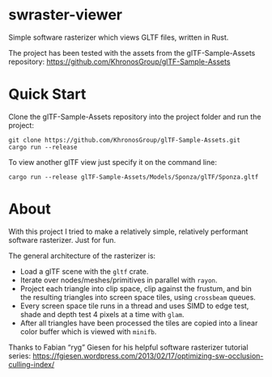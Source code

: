 # swraster-viewer
Simple software rasterizer which views GLTF files, written in Rust.

The project has been tested with the assets from the glTF-Sample-Assets repository: https://github.com/KhronosGroup/glTF-Sample-Assets

# Quick Start
Clone the glTF-Sample-Assets repository into the project folder and run the project:
```
git clone https://github.com/KhronosGroup/glTF-Sample-Assets.git
cargo run --release
```

To view another glTF view just specify it on the command line:
```
cargo run --release glTF-Sample-Assets/Models/Sponza/glTF/Sponza.gltf
```

# About
With this project I tried to make a relatively simple, relatively performant software rasterizer. Just for fun.

The general architecture of the rasterizer is:
- Load a glTF scene with the `gltf` crate.
- Iterate over nodes/meshes/primitives in parallel with `rayon`.
- Project each triangle into clip space, clip against the frustum, and bin the resulting triangles into screen space tiles, using `crossbeam` queues.
- Every screen space tile runs in a thread and uses SIMD to edge test, shade and depth test 4 pixels at a time with `glam`.
- After all triangles have been processed the tiles are copied into a linear color buffer which is viewed with `minifb`.

Thanks to Fabian “ryg” Giesen for his helpful software rasterizer tutorial series: https://fgiesen.wordpress.com/2013/02/17/optimizing-sw-occlusion-culling-index/
